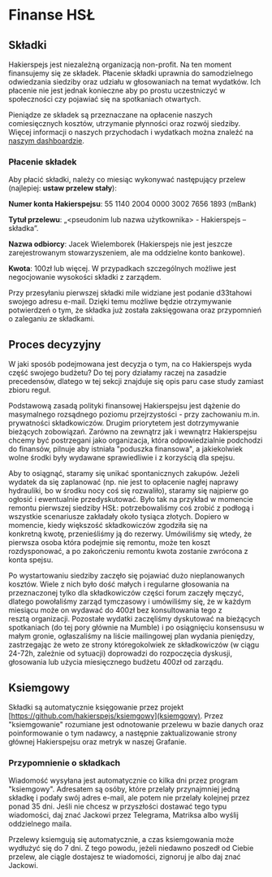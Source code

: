 # Finanse HSŁ

## Składki

Hakierspejs jest niezależną organizacją non-profit. Na ten moment finansujemy
się ze składek. Płacenie składki uprawnia do samodzielnego odwiedzania
siedziby oraz udziału w głosowaniach na temat wydatków. Ich płacenie nie
jest jednak konieczne aby po prostu uczestniczyć w społeczności czy pojawiać
się na spotkaniach otwartych.

Pieniądze ze składek są przeznaczane na opłacenie naszych comiesięcznych
kosztów, utrzymanie płynności oraz rozwój siedziby. Więcej informacji o
naszych przychodach i wydatkach można znaleźć na
[naszym dashboardzie](https://hs-ldz.pl/finanse.html).

### Płacenie składek

Aby płacić składki, należy co miesiąc wykonywać następujący przelew
(najlepiej: **ustaw przelew stały**):

**Numer konta Hakierspejsu**: 55 1140 2004 0000 3002 7656 1893 (mBank)

**Tytuł przelewu**: „\<pseudonim lub nazwa użytkownika\> - Hakierspejs
– składka”.

**Nazwa odbiorcy**: Jacek Wielemborek (Hakierspejs nie jest jeszcze
zarejestrowanym stowarzyszeniem, ale ma oddzielne konto bankowe).

**Kwota**: 100zł lub więcej. W przypadkach szczególnych możliwe jest
negocjowanie wysokości składki z zarządem.

Przy przesyłaniu pierwszej składki mile widziane jest podanie d33tahowi
swojego adresu e-mail. Dzięki temu możliwe będzie otrzymywanie potwierdzeń
o tym, że składka już została zaksięgowana oraz przypomnień o zaleganiu ze
składkami.

## Proces decyzyjny

W jaki sposób podejmowana jest decyzja o tym, na co Hakierspejs wyda część
swojego budżetu? Do tej pory działamy raczej na zasadzie precedensów, dlatego
w tej sekcji znajduje się opis paru case study zamiast zbioru reguł.

Podstawową zasadą polityki finansowej Hakierspejsu jest dążenie do masymalnego
rozsądnego poziomu przejrzystości - przy zachowaniu m.in. prywatności
składkowiczów. Drugim priorytetem jest dotrzymywanie bieżących zobowiązań.
Zarówno na zewnątrz jak i wewnątrz Hakierspejsu chcemy być postrzegani jako
organizacja, która odpowiedzialnie podchodzi do finansów, pilnuje aby istniała
"poduszka finansowa", a jakiekolwiek wolne środki były wydawane sprawiedliwie
i z korzyścią dla spejsu.

Aby to osiągnąć, staramy się unikać spontanicznych zakupów. Jeżeli wydatek da
się zaplanować (np. nie jest to opłacenie nagłej naprawy hydrauliki, bo
w środku nocy coś się rozwaliło), staramy się najpierw go ogłosić i ewentualnie
przedyskutować. Było tak na przykład w momencie remontu pierwszej siedziby HSŁ:
potrzebowaliśmy coś zrobić z podłogą i wszystkie scenariusze zakładały około
tysiąca złotych. Dopiero w momencie, kiedy większość składkowiczów zgodziła się
na konkretną kwotę, przenieśliśmy ją do rezerwy. Umówiliśmy się wtedy, że
pierwsza osoba która podejmie się remontu, może ten koszt rozdysponować, a po
zakończeniu remontu kwota zostanie zwrócona z konta spejsu.

Po wystartowaniu siedziby zaczęło się pojawiać dużo nieplanowanych kosztów.
Wiele z nich było dość małych i regularne głosowania na przeznaczonej tylko dla
składkowiczów części forum zaczęły męczyć, dlatego powołaliśmy zarząd
tymczasowy i umówiliśmy się, że w każdym miesiącu może on wydawać do 400zł
bez konsultowania tego z resztą organizacji. Pozostałe wydatki zaczęliśmy
dyskutować na bieżących spotkaniach (do tej pory głównie na Mumble) i po
osiągnięciu konsensusu w małym gronie, ogłaszaliśmy na liście mailingowej plan
wydania pieniędzy, zastrzegając że weto ze strony któregokolwiek ze
składkowiczów (w ciągu 24-72h, zależnie od sytuacji) doprowadzi do rozpoczęcia
dyskusji, głosowania lub użycia miesięcznego budżetu 400zł od zarządu.

## Ksiemgowy

Składki są automatycznie księgowanie przez projekt
[https://github.com/hakierspejs/ksiemgowy](ksiemgowy). Przez "ksiemgowanie"
rozumiane jest odnotowanie przelewu w bazie danych oraz poinformowanie o tym
nadawcy, a następnie zaktualizowanie strony głównej Hakierspejsu oraz metryk
w naszej Grafanie.

### Przypomnienie o składkach

Wiadomość wysyłana jest automatycznie co kilka dni przez program "ksiemgowy".
Adresatem są osóby, które przelały przynajmniej jedną składkę i podały swój
adres e-mail, ale potem nie przelały kolejnej przez ponad 35 dni. Jeśli nie
chcesz w przyszłości dostawać tego typu wiadomości, daj znać Jackowi przez
Telegrama, Matriksa albo wyślij oddzielnego maila.

Przelewy ksiemgują się automatycznie, a czas ksiemgowania może wydłużyć się
do 7 dni. Z tego powodu, jeżeli niedawno poszedł od Ciebie przelew, ale
ciągle dostajesz te wiadomości, zignoruj je albo daj znać Jackowi.
